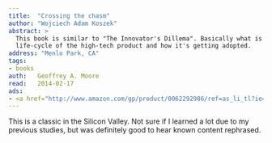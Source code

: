 ```yaml
---
title:	"Crossing the chasm"
author: "Wojciech Adam Koszek"
abstract: >
  This book is similar to "The Innovator's Dillema". Basically what is the
  life-cycle of the high-tech product and how it's getting adopted.
address: "Menlo Park, CA"
tags:
- books
auth:	Geoffrey A. Moore
read:	2014-02-17
ads:
- <a href="http://www.amazon.com/gp/product/0062292986/ref=as_li_tl?ie=UTF8&camp=1789&creative=390957&creativeASIN=0062292986&linkCode=as2&tag=wkoszek-20&linkId=7ARW7NHLNS356IXI"><img border="0" src="http://ws-na.amazon-adsystem.com/widgets/q?_encoding=UTF8&ASIN=0062292986&Format=_SL110_&ID=AsinImage&MarketPlace=US&ServiceVersion=20070822&WS=1&tag=wkoszek-20" ></a><img src="http://ir-na.amazon-adsystem.com/e/ir?t=wkoszek-20&l=as2&o=1&a=0062292986" width="1" height="1" border="0" alt="" style="border:none !important; margin:0px !important;" />
---
```


This is a classic in the Silicon Valley. Not sure if I learned a lot due to
my previous studies, but was definitely good to hear known content
rephrased.
